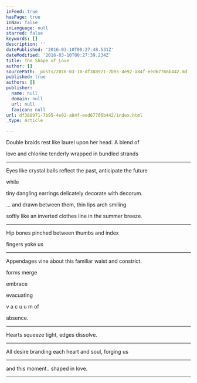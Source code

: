 ```yaml
---
inFeed: true
hasPage: true
inNav: false
inLanguage: null
starred: false
keywords: []
description: ''
datePublished: '2016-03-10T00:27:48.531Z'
dateModified: '2016-03-10T00:27:39.234Z'
title: The Shape of Love
author: []
sourcePath: _posts/2016-03-10-df388971-7b95-4e92-a84f-eed67766b442.md
published: true
authors: []
publisher:
  name: null
  domain: null
  url: null
  favicon: null
url: df388971-7b95-4e92-a84f-eed67766b442/index.html
_type: Article

---
```

Double braids rest like laurel upon her head. A blend of

love and chlorine tenderly wrapped in bundled strands

****

Eyes like crystal balls reflect the past, anticipate the future

while

tiny dangling earrings delicately decorate with decorum.

... and drawn between them, thin lips arch smiling

softly like an inverted clothes line in the summer breeze.

****

Hip bones pinched between thumbs and index 

fingers yoke us

****

Appendages vine about this familiar waist and constrict.

forms merge

embrace 

evacuating

v a c u u m of 

absence.

****

Hearts squeeze tight, edges dissolve.

****

All desire branding each heart and soul, forging us

****

and this moment.. shaped in love.

****